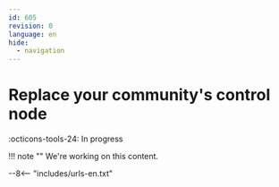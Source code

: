 ```yaml
---
id: 605
revision: 0
language: en
hide:
  - navigation
---
```


# Replace your community's control node

 :octicons-tools-24: In progress

!!! note ""
     We're working on this content.

--8<-- "includes/urls-en.txt"
